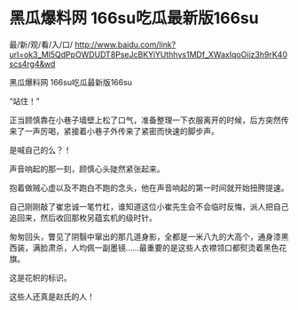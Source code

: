 # 黑瓜爆料网 166su吃瓜最新版166su

最/新/观/看/入/口/ http://www.baidu.com/link?url=ok3_Ml5QdPpOWDUDT8PseJcBKYiYUthhvs1MDf_XWaxIqoOiiz3h9rK40scs4rg4&wd

黑瓜爆料网 166su吃瓜最新版166su

“站住！”

正当顾慎靠在小巷子墙壁上松了口气，准备整理一下衣服离开的时候，后方突然传来了一声厉喝，紧接着小巷子外传来了紧密而快速的脚步声。

是喊自己的么？！

声音响起的那一刻，顾慎心头陡然紧张起来。

抱着做贼心虚以及不跑白不跑的念头，他在声音响起的第一时间就开始扭胯提速。

自己刚刚敲了崔忠诚一笔竹杠，谁知道这位小崔先生会不会临时反悔，派人把自己追回来，然后收回那枚另蕴玄机的级时针。

匆匆回头，瞥见了阴翳中窜出的那几道身影，全都是一米八九的大高个，通身漆黑西装，满脸肃杀，人均佩一副墨镜……最重要的是这些人衣襟领口都熨烫着黑色花旗。

这是花帜的标识。

这些人还真是赵氏的人！
